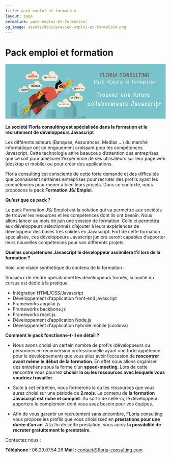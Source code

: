```yaml
---
title: pack-emploi-et-formation
layout: page
permalink: pack-emploi-et-formation/
og_image: assets/docs/preview-emploi-et-formation.png
---
```


# Pack emploi et formation

![image](assets/docs/preview-emploi-et-formation.png)

**La société Floria consulting est spécialisée dans la formation et le recrutement de développeurs Javascript**

Les différents acteurs (Banques, Assurances, Medias …) du marché informatique ont un engouement croissant pour les compétences Javascript.
Cette technologie attire beaucoup d’attention des entreprises, que ce soit pour améliorer l’expérience de ses utilisateurs sur leur page web (desktop et mobile) ou pour créer des
applications.

Floria consulting est consciente de cette forte demande et des difficultés que connaissent certaines entreprises pour recruter des profils ayant les compétences pour mener à bien leurs projets. Dans ce contexte, nous proposons le pack **Formation JS/ Emploi**.

**Qu’est que ce pack ?**

Le pack Formation JS/ Emploi est la solution qui va permettre aux sociétés de trouver les resources et les compétences dont ils ont besoin.
Nous allons lancer au mois de juin une session de formation. Celle ci permettra aux développeurs sélectionnés d’ajouter à leurs expériences de développeur des bases très solides en Javascript. Fort de cette formation spécialisée, ces développeurs Javascript juniors seront capables d’apporter leurs nouvelles compétences pour vos différents projets.

**Quelles compétences Javascript le développeur assimilera t’il lors de la formation ?**

Voici une vision synthétique du contenu de la formation :

Soucieux de rendre opérationnel les développeurs formés, la moitié du cursus est dédié à la pratique.

- Intégration HTML/CSS/Javascript
- Développement d’application front-end javascript
- Frameworks angular.js
- Frameworks backbone.js
- Frameworks react.js
- Développement d’application Node.js
- Développement d’application hybride mobile (cordova)

**Comment le pack fonctionne-t-il en détail  ?**

- Nous avons choisi un certain nombre de profils (développeurs ou 
personnes en reconversion professionnelle ayant une forte appétence pour 
le développement) que vous allez avoir l’occasion de **rencontrer avant même 
le début de la formation**. En effet nous allons organiser des entretiens 
sous la forme d’un **speed-meeting**. Lors de cette rencontre vous pourrez 
**choisir la ou les ressources avec lesquels vous voudriez travailler**.

- Suite à cet entretien, nous formerons la ou les ressources que vous 
aurez choisi sur une période de **2 mois**. Le contenu de **la formation 
Javascript est riche et complet**. Au sortir de celle-ci, le développeur 
apportera le complément dont vous avez besoin pour vos équipes.

- Afin de vous garantir un recrutement sans encombre, FLoria consulting 
vous propose les profils que vous choisissez en **prestations pour une 
durée d’un an**. A la fin de cette prestation, vous aurez **la possibilité de 
recruter gratuitement le prestataire**.

Contactez nous :

**Téléphone :** 06.29.07.54.26
**Mail :** contact@floria-consulting.com